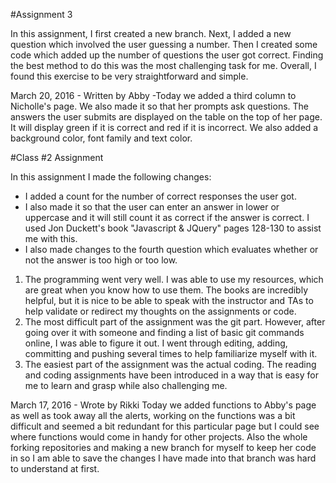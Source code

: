
#Assignment 3

In this assignment, I first created a new branch.  Next, I added a new question which involved the user guessing a number.  Then I created some code which added up the number of questions the user got correct.  Finding the best method to do this was the most challenging task for me.  Overall, I found this exercise to be very straightforward and simple.


March 20, 2016 - Written by Abby
-Today we added a third column to Nicholle's page. We also made it so that her prompts ask questions. The answers the user submits are displayed on the table on the top of her page. It will display green if it is correct and red if it is incorrect. We also added a background color, font family and text color.

#Class #2 Assignment

In this assignment I made the following changes:
- I added a count for the number of correct responses the user got.
- I also made it so that the user can enter an answer in lower or uppercase and it will still count it as correct if the answer is correct. I used Jon Duckett's book "Javascript & JQuery" pages 128-130 to assist me with this.
- I also made changes to the fourth question which evaluates whether or not the answer is too high or too low.

1. The programming went very well. I was able to use my resources, which are great when you know how to use them. The books are incredibly helpful, but it is nice to be able to speak with the instructor and TAs to help validate or redirect my thoughts on the assignments or code.
2. The most difficult part of the assignment was the git part. However, after going over it with someone and finding a list of basic git commands online, I was able to figure it out. I went through editing, adding, committing and pushing several times to help familiarize myself with it.
3. The easiest part of the assignment was the actual coding. The reading and coding assignments have been introduced in a way that is easy for me to learn and grasp while also challenging me.

March 17, 2016 - Wrote by Rikki
   Today we added functions to Abby's page as well as took away all the alerts, working on the functions was a bit difficult and seemed a bit redundant for this particular page but I could see where functions would come in handy for other projects.
   Also the whole forking repositories and making a new branch for myself to keep her code in so I am able to save the changes I have made into that branch was hard to understand at first.
